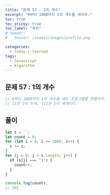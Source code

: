```yaml
---
title: "문제 57 : 1의 개수"
excerpt: "0부터 1000까지 1의 개수를 세어라."
toc: true
toc_sticky: true
toc_label: "목차"
# header:
#   teaser: /assets/images/profile.png

categories:
  - today-i-learned
tags:
  - Javascript
  - Algorithm
---
```


## 문제 57 : 1의 개수

```js
// 0부터 1000까지 1의 개수를 세는 프로그램을 만들어라.
// 11은 1이 두개, 111은 1이 세개이다.
```

## 풀이

```js
let s = ``;
let count = 0;
for (let i = 0; i <= 1000; i++) {
  s += i;
}
for (j = 0; j < s.length; j++) {
  if (s[j] === "1") {
    count++;
  }
}

console.log(count);
// 301
```
